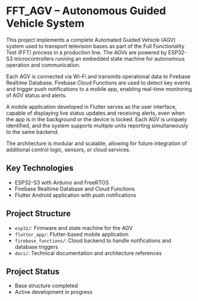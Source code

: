 # FFT_AGV – Autonomous Guided Vehicle System

This project implements a complete Automated Guided Vehicle (AGV) system used to transport television bases as part of the Full Functionality Test (FFT) process in a production line. The AGVs are powered by ESP32-S3 microcontrollers running an embedded state machine for autonomous operation and communication.

Each AGV is connected via Wi-Fi and transmits operational data to Firebase Realtime Database. Firebase Cloud Functions are used to detect key events and trigger push notifications to a mobile app, enabling real-time monitoring of AGV status and alerts.

A mobile application developed in Flutter serves as the user interface, capable of displaying live status updates and receiving alerts, even when the app is in the background or the device is locked. Each AGV is uniquely identified, and the system supports multiple units reporting simultaneously to the same backend.

The architecture is modular and scalable, allowing for future integration of additional control logic, sensors, or cloud services.

## Key Technologies
- ESP32-S3 with Arduino and FreeRTOS
- Firebase Realtime Database and Cloud Functions
- Flutter Android application with push notifications

## Project Structure
- `esp32/`: Firmware and state machine for the AGV
- `flutter_app/`: Flutter-based mobile application
- `firebase_functions/`: Cloud backend to handle notifications and database triggers
- `docs/`: Technical documentation and architecture references

## Project Status
- Base structure completed
- Active development in progress

